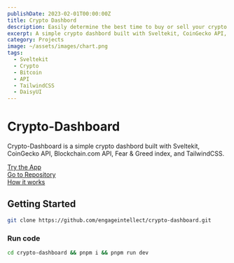 ```yaml
---
publishDate: 2023-02-01T00:00:00Z
title: Crypto Dashbord
description: Easily determine the best time to buy or sell your crypto.
excerpt: A simple crypto dashbord built with Sveltekit, CoinGecko API, Blockchain.com API, Fear & Greed index, TailwindCSS, and DaisyUI.
category: Projects
image: ~/assets/images/chart.png
tags:
  - Sveltekit
  - Crypto
  - Bitcoin
  - API
  - TailwindCSS
  - DaisyUI
---
```


# Crypto-Dashboard

Crypto-Dashboard is a simple crypto dashbord built with Sveltekit, CoinGecko API, Blockchain.com API, Fear & Greed index, and TailwindCSS.

[Try the App](https://crypto-dashboard-engageintellect.vercel.app)
<br/>
[Go to Repository](https://github.com/engageintellect/crypto-dashboard)
<br/>
[How it works](https://crypto-dashboard-engageintellect.vercel.app/about)

## Getting Started

```bash
git clone https://github.com/engageintellect/crypto-dashboard.git
```

### Run code

```bash
cd crypto-dashboard && pnpm i && pnpm run dev
```
